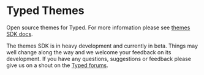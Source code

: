 # Typed Themes

Open source themes for Typed. For more information please see [themes SDK docs](https://www.typed.com/docs/themes/latest).

The themes SDK is in heavy development and currently in beta. Things may well change along the way and we welcome your feedback on its development. If you have any questions, suggestions or feedback please give us on a shout on the [Typed forums](http://forums.realmacsoftware.com/c/typed).
